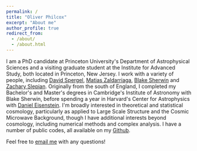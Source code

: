 ```yaml
---
permalink: /
title: "Oliver Philcox"
excerpt: "About me"
author_profile: true
redirect_from:
  - /about/
  - /about.html
---
```


I am a PhD candidate at Princeton University's Department of Astrophysical Sciences and a visiting graduate student at the Institute for Advanced Study, both located in Princeton, New Jersey. I work with a variety of people, including [David Spergel](https://www.simonsfoundation.org/team/david-spergel/), [Matias Zaldarriaga](https://www.sns.ias.edu/matiasz), [Blake Sherwin](http://www.damtp.cam.ac.uk/person/bds30) and [Zachary Slepian](https://astro.ufl.edu/people/faculty/zachary-slepian/). Originally from the south of England, I completed my Bachelor's and Master's degrees in Cambridge's Institute of Astronomy with Blake Sherwin, before spending a year in Harvard's Center for Astrophysics with [Daniel Eisenstein](https://astronomy.fas.harvard.edu/people/daniel-eisenstein). I'm broadly interested in theoretical and statistical cosmology, particularly as applied to Large Scale Structure and the Cosmic Microwave Background, though I have additional interests beyond cosmology, including numerical methods and complex analysis. I have a number of public codes, all available on my [Github](https://github.com/oliverphilcox).

Feel free to [email me](mailto:ohep2@cantab.ac.uk) with any questions!
